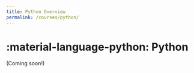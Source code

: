 ```yaml
---
title: Python Overview
permalink: /courses/python/
---
```

# :material-language-python: Python

(Coming soon!)
